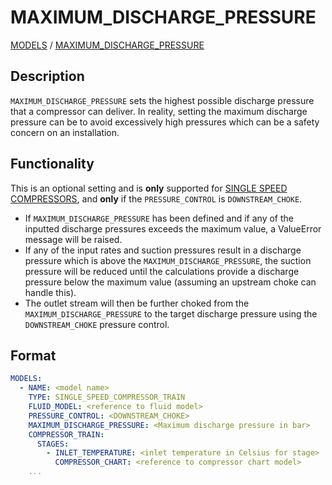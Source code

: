 # MAXIMUM_DISCHARGE_PRESSURE

[MODELS](/about/references/keywords/MODELS.md) / 
[MAXIMUM_DISCHARGE_PRESSURE](/about/references/keywords/MAXIMUM_DISCHARGE_PRESSURE.md)

## Description

`MAXIMUM_DISCHARGE_PRESSURE` sets the highest possible discharge pressure that a compressor can deliver.
In reality, setting the maximum discharge pressure can be to avoid excessively high pressures which can be a safety concern on an installation.

## Functionality

This is an optional setting and is **only** supported for [SINGLE SPEED COMPRESSORS](/about/modelling/setup/models/compressor_modelling/compressor_models_types/single_speed_compressor_train_model.md), and **only** if the `PRESSURE_CONTROL` is `DOWNSTREAM_CHOKE`.

* If `MAXIMUM_DISCHARGE_PRESSURE` has been defined and if any of the inputted discharge pressures exceeds the maximum value, a ValueError message will be raised.
* If any of the input rates and suction pressures result in a discharge pressure which is above the `MAXIMUM_DISCHARGE_PRESSURE`, the suction pressure will be reduced until the calculations provide a discharge pressure below the maximum value (assuming an upstream choke can handle this).
* The outlet stream will then be further choked from the `MAXIMUM_DISCHARGE_PRESSURE` to the target discharge pressure using the `DOWNSTREAM_CHOKE` pressure control.

## Format

~~~~~~~~yaml
MODELS:
  - NAME: <model name>
    TYPE: SINGLE_SPEED_COMPRESSOR_TRAIN
    FLUID_MODEL: <reference to fluid model>
    PRESSURE_CONTROL: <DOWNSTREAM_CHOKE>
    MAXIMUM_DISCHARGE_PRESSURE: <Maximum discharge pressure in bar>
    COMPRESSOR_TRAIN:
      STAGES:
        - INLET_TEMPERATURE: <inlet temperature in Celsius for stage>
          COMPRESSOR_CHART: <reference to compressor chart model>
    ...
~~~~~~~~

